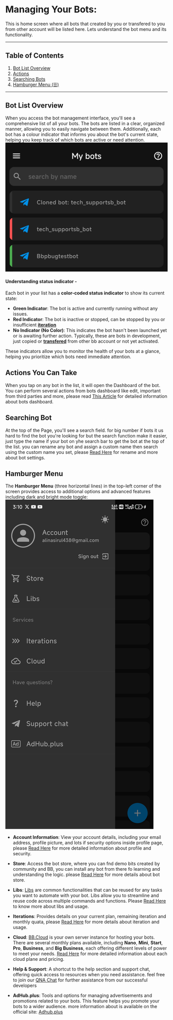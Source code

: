 # Managing Your Bots:
This is home screen where all bots that created by you or transfered to you from other account will be listed here.
Lets understand the bot menu and its functionality.

---

## Table of Contents

1. [Bot List Overview](#bot-list-overview)
2. [Actions](#actions-you-can-take)
3. [Searching Bots](#searching-bot)
4. [Hamburger Menu (☰)](#hamburger-menu)

---

## Bot List Overview

When you access the bot management interface, you'll see a comprehensive list of all your bots. The bots are listed in a clear, organized manner, allowing you to easily navigate between them. Additionally, each bot has a colour indicator  that informs you about the bot's current state, helping you keep track of which bots are active or need attention.
![status indicator](.gitbook/assets/bot-status-indicator.png)

 #### Understanding status indicator -
Each bot in your list has a **color-coded status indicator** to show its current state:

- **Green Indicator**: The bot is active and currently running without any issues.
- **Red Indicator**: The bot is inactive or stopped, can be stopped by you or insufficient **[iteration](iterations.-how-to-reduce-theys.md)** 
- **No Indicator (No Color)**: This indicates the bot hasn't been launched yet or is awaiting further action. Typically, these are bots in development, just copied or **[transfered](bjs/bb-admin-functions.md#bbadmininstallbot)** from other bb account or not yet activated.

These indicators allow you to monitor the health of your bots at a glance, helping you prioritize which bots need immediate attention.


## Actions You Can Take

When you tap on any bot in the list, it will open the Dashboard of the bot. You can perform several actions from bots dashboard like edit, important from third parties and more, please read [This Article](bot-dashboard.md) for detailed information about bots dashboard.


## Searching Bot

At the top of the Page, you'll see a search field. for big number if bots it us hard to find the bot you're looking for but the search function make it easier, just type the name if your bot on yhe search bar to get the bot at the top of the list. you can rename any bot and assign a custom name then search using the custom name you set, please [Read Here](bot-dashboard.md) for rename and more about bot settings.


## Hamburger Menu

The **Hamburger Menu** (three horizontal lines) in the top-left corner of the screen provides access to additional options and advanced features including dark and bright mode toggle:
![menu](.gitbook/assets/menu.png)

- **Account Information**: View your account details, including your email address, profile picture, and lots if security options inside profile page, please [Read Here](profile.md) for more detailed information about profile and security.

- **Store**: Access the bot store, where you can fnd demo bits created by community and BB, you can install any bot from there fo learning and understanding the logic. please [Read Here](store-bots.md) for more details about bot store.

- **Libs**: [Libs](libs/what-it-is-libs.md) are common functionalities that can be reused for any tasks you want to automate with your bot. Libs allow you to streamline and reuse code across multiple commands and functions. Please [Read Here](libs/what-it-is-libs.md) to know more about libs and usage.

- **Iterations**: Provides details on your current plan, remaining iteration and monthly quata, please [Read Here](iterations.-how-to-reduce-theys.md) for more details about iteration and usage.

- **Cloud**: [BB.Cloud](cloud.md) is your own server instance for hosting your bots. There are several monthly plans available, including **Nano**, **Mini**, **Start**, **Pro**, **Business**, and **Big Business**, each offering different levels of power to meet your needs. [Read Here](cloud.md) for more detailed information about each cloud plane and pricing.

- **Help & Support**: A shortcut to the help section and support chat, offering quick access to resources when you need assistance. feel free to join our [QNA Chat](https://t.me/chatbotsbusiness) for further assistance from our successful developers

- **AdHub.plus**: Tools and options for managing advertisements and promotions related to your bots. This feature helps you promote your bots to a wider audience. more information about is available on the official site: [Adhub.plus](https://adhub.plus)
